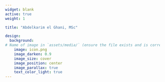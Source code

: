 ```yaml
---
widget: blank
active: true
weight: 1

title: "Abdelkarim el Ghani, MSc"

design:
  background:
# Name of image in `assets/media/` (ensure the file exists and is correctly referenced)
    image: icon.png
    image_darken: 0.9
    image_size: cover
    image_position: center
    image_parallax: true
    text_color_light: true
---
```



